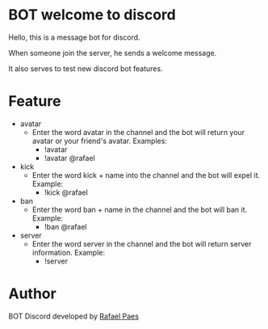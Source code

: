 # BOT welcome to discord

Hello, this is a message bot for discord.

When someone join the server, he sends a welcome message.

It also serves to test new discord bot features.

# Feature

- avatar
  - Enter the word avatar in the channel and the bot will return your avatar or your friend's avatar. Examples:
    - !avatar
    - !avatar @rafael
- kick
  - Enter the word kick + name into the channel and the bot will expel it. Example:
    - !kick @rafael
- ban
  - Enter the word ban + name in the channel and the bot will ban it. Example:
    - !ban @rafael
- server
  - Enter the word server in the channel and the bot will return server information. Example:
    - !server

# Author

BOT Discord developed by [Rafael Paes](https://github.com/paesrafael/)
